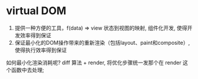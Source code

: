 # virtual DOM

1. 提供一种方便的工具，f(data) => view 状态到视图的映射, 组件化开发, 使得开发效率得到保证
2. 保证最小化的DOM操作带来的重新渲染（包括layout、paint和composite）, 使得执行效率得到保证

如何最小化渲染消耗呢?  diff 算法 + render, 将优化步骤统一发那个在 render 这个函数中去处理;
